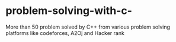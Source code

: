 # problem-solving-with-c-
More than 50 problem solved by C++ from various problem solving platforms like codeforces, A2Oj and Hacker rank
